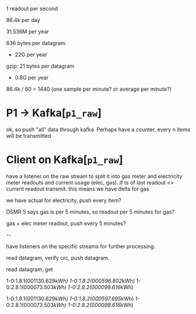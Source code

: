 1 readout per second

86.4k per day

31.536M per year

636 bytes per datagram.
- 22G per year

gzip: 21 bytes per datagram
- 0.8G per year

86.4k / 60 = 1440 (one sample per minute? or average per minute?)


# P1 -> Kafka[`p1_raw`]
ok, so push "all" data through kafka. Perhaps have a counter, every n items will be transmitted

# Client on Kafka[`p1_raw`] 
have a listener on the raw stream to split it into gas meter and electricity meter readouts and current usage (elec, gas).
if ts of last readout <> current readout transmit.
this means we have delta for gas

we have actual for electricity, push every item?

DSMR 5 says gas is per 5 minutes, so readout per 5 minutes for gas?

gas + elec meter readout, push every 5 minutes?

--

have listeners on the specific streams for further processing.

read datagram, verify crc, push datagram.

read datagram, get 

1-0:1.8.1(001130.629*kWh)
1-0:1.8.2(000596.802*kWh)
1-0:2.8.1(000073.503*kWh)
1-0:2.8.2(000098.616*kWh)

1-0:1.8.1(001130.629*kWh)
1-0:1.8.2(000597.695*kWh)
1-0:2.8.1(000073.503*kWh)
1-0:2.8.2(000098.616*kWh)


